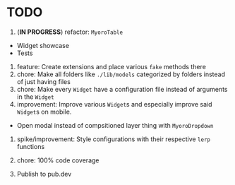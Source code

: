# TODO

1. (**IN PROGRESS**) refactor: `MyoroTable`

- Widget showcase
- Tests

1. feature: Create extensions and place various `fake` methods there
1. chore: Make all folders like `./lib/models` categorized by folders instead of just having files
1. chore: Make every `Widget` have a configuration file instead of arguments in the `Widget`
1. improvement: Improve various `Widget`s and especially improve said `Widget`s on mobile.

- Open modal instead of compsitioned layer thing with `MyoroDropdown`

1. spike/improvement: Style configurations with their respective `lerp` functions

1. chore: 100% code coverage
1. Publish to pub.dev
